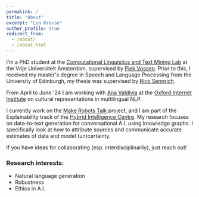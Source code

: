```yaml
---
permalink: /
title: "About"
excerpt: "Lea Krause"
author_profile: true
redirect_from: 
  - /about/
  - /about.html
---
```


I’m a PhD student at the [Computational Linguistics and Text Mining Lab](http://www.cltl.nl/) at the Vrije Universiteit Amsterdam, supervised by [Piek Vossen](https://vossen.info/.). Prior to this, I received my master's degree in Speech and Language Processing from the University of Edinburgh, my thesis was supervised by [Rico Sennrich](https://www.cl.uzh.ch/de/people/team/compling/sennrich.html).

From April to June '24 I am working with [Ana Valdivia](https://www.oii.ox.ac.uk/people/profiles/ana-valdivia/) at the [Oxford Internet Institute](https://www.oii.ox.ac.uk) on cultural representations in multilingual NLP. 

I currently work on the [Make Robots Talk](http://makerobotstalk.nl/) project, and I am part of the Explainability track of the [Hybrid Intelligence Centre](https://www.hybrid-intelligence-centre.nl/).
My research focuses on data-to-text generation for conversational A.I. using knowledge graphs. I specifically look at how to attribute sources and communicate accurate estimates of data and model (un)certainty.

If you have ideas for collaborating (esp. interdisciplinarily), just reach out!

### Research interests:
* Natural language generation
* Robustness
* Ethics in A.I.
